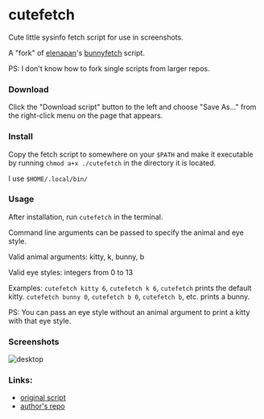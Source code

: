 # cutefetch
Cute little sysinfo fetch script for use in screenshots.

A "fork" of [elenapan](https://github.com/elenapan)'s [bunnyfetch](https://github.com/elenapan/dotfiles/blob/master/bin/bunnyfetch) script.

PS: I don't know how to fork single scripts from larger repos.

### Download
Click the "Download script" button to the left and choose "Save As..." from the right-click menu on the page that appears.

### Install
Copy the fetch script to somewhere on your `$PATH` and make it executable by running `chmod a+x ./cutefetch` in the directory it is located.

I use `$HOME/.local/bin/`

### Usage
After installation, run `cutefetch` in the terminal.

Command line arguments can be passed to specify the animal and eye style.

Valid animal arguments: kitty, k, bunny, b

Valid eye styles: integers from 0 to 13

Examples: `cutefetch kitty 6`, `cutefetch k 6`, `cutefetch` prints the default kitty.
`cutefetch bunny 0`, `cutefetch b 0`, `cutefetch b`, etc. prints a bunny.

PS: You can pass an eye style without an animal argument to print a kitty with that eye style.

### Screenshots

![desktop](https://imgur.com/tX8Fqt4.png)

### Links:
- [original script](https://github.com/elenapan/dotfiles/blob/master/bin/bunnyfetch)
- [author's repo](https://github.com/elenapan/dotfiles/)
